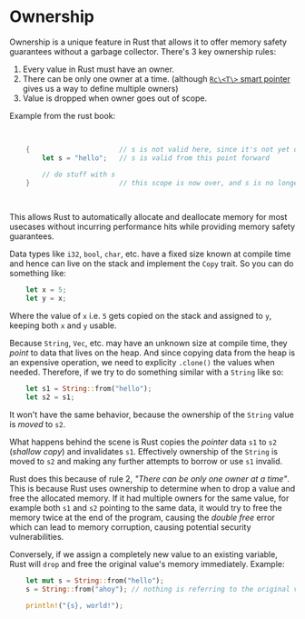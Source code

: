 # Ownership

Ownership is a unique feature in Rust that allows it to offer memory safety guarantees without a garbage collector. There's 3 key ownership rules:

1. Every value in Rust must have an owner.
2. There can be only one owner at a time. (although [`Rc\<T\>` smart pointer](./smart_pointers) gives us a way to define multiple owners)
3. Value is dropped when owner goes out of scope.

Example from the rust book:

<Listing number="1-1" caption="A variable and the scope in which it is valid">

```rust
    {                      // s is not valid here, since it's not yet declared
        let s = "hello";   // s is valid from this point forward

        // do stuff with s
    }                      // this scope is now over, and s is no longer valid
```

</Listing>

This allows Rust to automatically allocate and deallocate memory for most usecases without incurring performance hits while providing memory safety guarantees.

Data types like `i32`, `bool`, `char`, etc. have a fixed size known at compile time and hence can live on the stack and implement the `Copy` trait. So you can do something like:

```rust
    let x = 5;
    let y = x;
```

Where the value of `x` i.e. `5` gets copied on the stack and assigned to `y`, keeping both `x` and `y` usable.

Because `String`, `Vec`, etc. may have an unknown size at compile time, they _point_ to data that lives on the heap. And since copying data from the heap is an expensive operation, we need to explicity `.clone()` the values when needed. Therefore, if we try to do something similar with a `String` like so:

```rust
    let s1 = String::from("hello");
    let s2 = s1;
```

It won't have the same behavior, because the ownership of the `String` value is _moved_ to `s2`.

What happens behind the scene is Rust copies the _pointer_ data `s1` to `s2` (_shallow copy_) and invalidates `s1`. Effectively ownership of the `String` is moved to `s2` and making any further attempts to borrow or use `s1` invalid.

Rust does this because of rule 2, _"There can be only one owner at a time"_. This is because Rust uses ownership to determine when to drop a value and free the allocated memory. If it had multiple owners for the same value, for example both `s1` and `s2` pointing to the same data, it would try to free the memory twice at the end of the program, causing the _double free_ error which can lead to memory corruption, causing potential security vulnerabilities.

Conversely, if we assign a completely new value to an existing variable, Rust will `drop` and free the original value's memory immediately. Example:

```rust
    let mut s = String::from("hello");
    s = String::from("ahoy"); // nothing is referring to the original value on the heap and the value gets dropped

    println!("{s}, world!");
```
